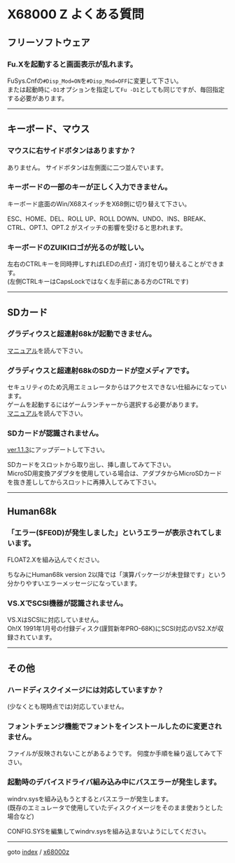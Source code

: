 # X68000 Z よくある質問

## フリーソフトウェア

### Fu.Xを起動すると画面表示が乱れます。

FuSys.Cnfの`#Disp_Mod=ON`を`#Disp_Mod=OFF`に変更して下さい。  
または起動時に`-D1`オプションを指定して`Fu -D1`としても同じですが、毎回指定する必要があります。

----
## キーボード、マウス

### マウスに右サイドボタンはありますか？

ありません。
サイドボタンは左側面に二つ並んでいます。

### キーボードの一部のキーが正しく入力できません。

キーボード底面のWin/X68スイッチをX68側に切り替えて下さい。  

ESC、HOME、DEL、ROLL UP、ROLL DOWN、UNDO、INS、BREAK、CTRL、OPT.1、OPT.2
がスイッチの影響を受けると思われます。

### キーボードのZUIKIロゴが光るのが眩しい。

左右のCTRLキーを同時押しすればLEDの点灯・消灯を切り替えることができます。  
(左側CTRLキーはCapsLockではなく左手前にある方のCTRLです)

----
## SDカード

### グラディウスと超連射68kが起動できません。

[マニュアル](https://www.zuiki.co.jp/x68000z/#support)を読んで下さい。

### グラディウスと超連射68kのSDカードが空メディアです。

セキュリティのため汎用エミュレータからはアクセスできない仕組みになっています。  
ゲームを起動するにはゲームランチャーから選択する必要があります。  
[マニュアル](https://www.zuiki.co.jp/x68000z/#support)を読んで下さい。

### SDカードが認識されません。

[ver.1.1.3](https://www.zuiki.co.jp/x68000z/forum/)にアップデートして下さい。

SDカードをスロットから取り出し、挿し直してみて下さい。  
MicroSD用変換アダプタを使用している場合は、アダプタからMicroSDカードを抜き差ししてからスロットに再挿入してみて下さい。


----
## Human68k

### 「エラー($FE0D)が発生しました」というエラーが表示されてしまいます。

FLOAT2.Xを組み込んでください。

ちなみにHuman68k version 2以降では「演算パッケージが未登録です」という分かりやすいエラーメッセージになっています。

### VS.XでSCSI機器が認識されません。

VS.XはSCSIに対応していません。  
Oh!X 1991年1月号の付録ディスク(謹賀新年PRO-68K)にSCSI対応のVS2.Xが収録されています。


----
## その他

### ハードディスクイメージには対応していますか？

(少なくとも現時点では)対応していません。

### フォントチェンジ機能でフォントをインストールしたのに変更されません。

ファイルが反映されないことがあるようです。
何度か手順を繰り返してみて下さい。

### 起動時のデバイスドライバ組み込み中にバスエラーが発生します。

windrv.sysを組み込もうとするとバスエラーが発生します。  
(既存のエミュレータで使用していたディスクイメージをそのまま使おうとした場合など)

CONFIG.SYSを編集してwindrv.sysを組み込まないようにしてください。



----
goto [index](../README.md) / [x68000z](./README.md)
